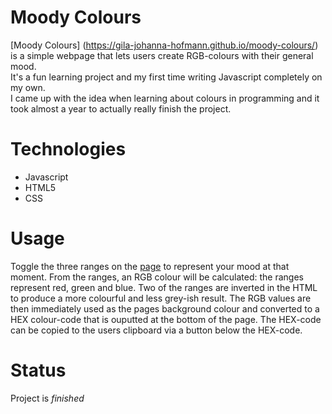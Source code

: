 # Moody Colours
[Moody Colours] (https://gila-johanna-hofmann.github.io/moody-colours/) is a simple webpage that lets users create RGB-colours with their general mood.<br/>
It's a fun learning project and my first time writing Javascript completely on my own.<br/>
I came up with the idea when learning about colours in programming and it took almost a year to actually really finish the project.

# Technologies
- Javascript
- HTML5
- CSS

# Usage
Toggle the three ranges on the [page](https://gila-johanna-hofmann.github.io/moody-colours/) to represent your mood at that moment. From the ranges, an RGB colour will be calculated: the ranges represent red, green and blue. Two of the ranges are inverted in the HTML to produce a more colourful and less grey-ish result. The RGB values are then immediately used as the pages background colour and converted to a HEX colour-code that is ouputted at the bottom of the page. The HEX-code can be copied to the users clipboard via a button below the HEX-code.

# Status
Project is *finished*


